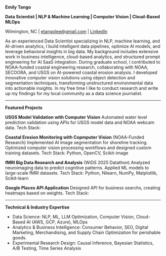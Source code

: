 **Emily Tango**

**Data Scientist | NLP & Machine Learning | Computer Vision | Cloud-Based MLOps**

Wilmington, NC | etangolee@gmail.com | [LinkedIn](https://www.linkedin.com/in/emtango/)

As an experienced Data Scientist specializing in NLP, machine learning, and AI-driven analytics, I build intelligent data pipelines, optimize AI models, and leverage behavioral insights in big data. My background includes extensive work in business intelligence, cloud-based analytics, and structured prompt engineering for AI SaaS integration. During graduate school, I contributed to NOAA-funded coastal engineering research, collaborating with NOAA, SECOORA, and USGS on AI-powered coastal erosion analysis. I developed innovative computer vision solutions using object detection and segmentation techniques, transforming unstructured environmental data into actionable insights. In my free time I like to conduct research and write up my findings for my local community as a data science journalist. 

---

**Featured Projects**

**USGS Model Validation with Computer Vision**
Automated water level prediction validation using APIs for USGS model data and NOAA webcam data. 
Tech Stack:

**Coastal Erosion Monitoring with Copmputer Vision** (NOAA-Funded Research)
Implemented AI image segmentation for shoreline tracking. Optimized computer vision processing workflows and designed custom training datasets.
Tech Stack: Python, OpenCV, Scikit-image

**fMRI Big Data Research and Analysis** (WiDS 2025 Datathon)
Analyzed neuroimaging data to predict cognitive patterns. Applied ML models to large-scale fMRI datasets.
Tech Stack: Python, Nilearn, NumPy, Matplotlib, Scikit-learn

**Google Places API Application** 
Designed API for business searchs, creating heatmaps based on weights.
Tech Stack:

---

**Technical & Industry Expertise**
- Data Science: NLP, ML, LLM Optimization, Computer Vision, Cloud-Based AI (AWS, GCP, Azure), MLOps
- Analytics & Business Intelligence: Consumer Behavior, SEO, Digital Marketing, Merchandising, and Supply Chain Optimization for perishable goods.
- Experimental Research Design: Causal Inference, Bayesian Statistics, A/B Testing, Time Series Analysis
